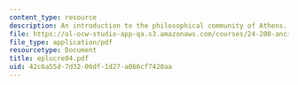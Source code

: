 ```yaml
---
content_type: resource
description: An introduction to the philosophical community of Athens.
file: https://ol-ocw-studio-app-qa.s3.amazonaws.com/courses/24-200-ancient-philosophy-fall-2004/42c6a55d7d3206df1d27a066cf7420aa_eplucre04.pdf
file_type: application/pdf
resourcetype: Document
title: eplucre04.pdf
uid: 42c6a55d-7d32-06df-1d27-a066cf7420aa
---
```

